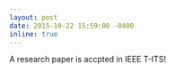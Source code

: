 ```yaml
---
layout: post
date: 2015-10-22 15:59:00 -0400
inline: true
---
```


A research paper is accpted in IEEE T-ITS!

